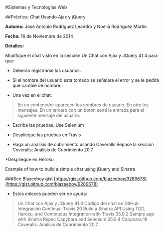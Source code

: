 #Sistemas y Tecnologías Web 

##Práctica: Chat Usando Ajax y jQuery

**Autores:** Jose Antonio Rodríguez Leandro y Noelia Rodríguez Martín
			 
**Fecha:** 16 de Noviembre de 2014

**Detalles:**

Modifique el chat visto en la sección Un Chat con Ajax y JQuery 41.4 para que: 

* Deberán registrarse los usuarios.

* Si el nombre del usuario esta tomado se señalara el error y se le pedirá que cambie de nombre.

* Una vez en el chat: 

>En un contenedor aparecen los nombres de usuario.
>En otro los mensajes.
>En un tercero con un botón send la entrada para el siguiente mensaje del usuario.

* Escriba las pruebas. Use Selenium

* Despliegue las pruebas en Travis

* Haga un análisis de cubrimiento usando Coveralls Repase la sección Coveralls: Análisis de Cubrimiento 20.7

*Despliegue en Heroku 	

Example of how to build a simple chat using jQuery and Sinatra

###See 
Blazeeboy gist [https://gist.github.com/blazeeboy/9289678](https://gist.github.com/blazeeboy/9289678)

* Estos enlaces pueden ser de ayuda:

>Un Chat con Ajax y JQuery 41.4
>Código del chat en GitHub
>Integración Contínua: Travis 20
>Build a Sinatra API Using TDD, Heroku, and Continuous Integration with Travis 35.0.2
>Sample app with Sinatra Rspec Capybara and Selenium 35.0.4
>Capybara 18
>Coveralls: Análisis de Cubrimiento 20.7

